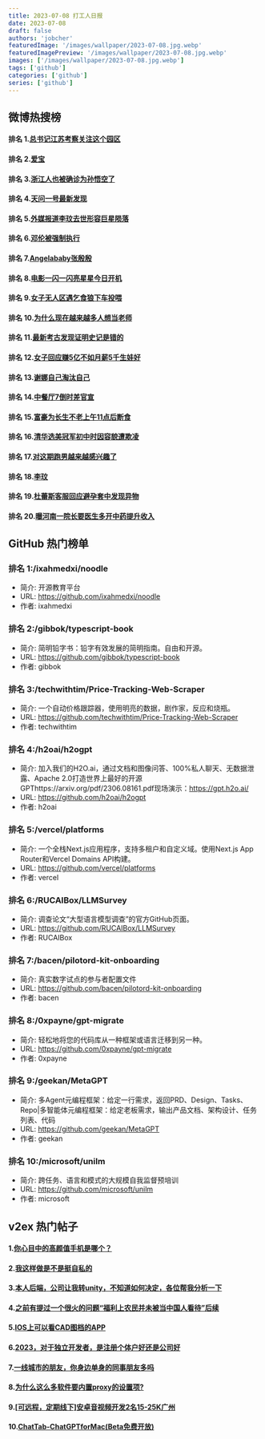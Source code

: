 ```yaml
---
title: 2023-07-08 打工人日报
date: 2023-07-08
draft: false
authors: 'jobcher'
featuredImage: '/images/wallpaper/2023-07-08.jpg.webp'
featuredImagePreview: '/images/wallpaper/2023-07-08.jpg.webp'
images: ['/images/wallpaper/2023-07-08.jpg.webp']
tags: ['github']
categories: ['github']
series: ['github']
---
```


## 微博热搜榜

#### 排名 1.[总书记江苏考察关注这个园区](https://s.weibo.com/weibo?q=总书记江苏考察关注这个园区)
#### 排名 2.[爱宝](https://s.weibo.com/weibo?q=爱宝)
#### 排名 3.[浙江人也被确诊为孙悟空了](https://s.weibo.com/weibo?q=浙江人也被确诊为孙悟空了)
#### 排名 4.[天问一号最新发现](https://s.weibo.com/weibo?q=天问一号最新发现)
#### 排名 5.[外媒报道李玟去世形容巨星陨落](https://s.weibo.com/weibo?q=外媒报道李玟去世形容巨星陨落)
#### 排名 6.[邓伦被强制执行](https://s.weibo.com/weibo?q=邓伦被强制执行)
#### 排名 7.[Angelababy张殷殷](https://s.weibo.com/weibo?q=Angelababy张殷殷)
#### 排名 8.[电影一闪一闪亮星星今日开机](https://s.weibo.com/weibo?q=电影一闪一闪亮星星今日开机)
#### 排名 9.[女子无人区遇乞食狼下车投喂](https://s.weibo.com/weibo?q=女子无人区遇乞食狼下车投喂)
#### 排名 10.[为什么现在越来越多人想当老师](https://s.weibo.com/weibo?q=为什么现在越来越多人想当老师)
#### 排名 11.[最新考古发现证明史记是错的](https://s.weibo.com/weibo?q=最新考古发现证明史记是错的)
#### 排名 12.[女子回应赚5亿不如月薪5千生娃好](https://s.weibo.com/weibo?q=女子回应赚5亿不如月薪5千生娃好)
#### 排名 13.[谢娜自己淘汰自己](https://s.weibo.com/weibo?q=谢娜自己淘汰自己)
#### 排名 14.[中餐厅7倒时差官宣](https://s.weibo.com/weibo?q=中餐厅7倒时差官宣)
#### 排名 15.[富豪为长生不老上午11点后断食](https://s.weibo.com/weibo?q=富豪为长生不老上午11点后断食)
#### 排名 16.[清华选美冠军初中时因容貌遭欺凌](https://s.weibo.com/weibo?q=清华选美冠军初中时因容貌遭欺凌)
#### 排名 17.[对这期跑男越来越感兴趣了](https://s.weibo.com/weibo?q=对这期跑男越来越感兴趣了)
#### 排名 18.[李玟](https://s.weibo.com/weibo?q=李玟)
#### 排名 19.[杜蕾斯客服回应避孕套中发现异物](https://s.weibo.com/weibo?q=杜蕾斯客服回应避孕套中发现异物)
#### 排名 20.[曝河南一院长要医生多开中药提升收入](https://s.weibo.com/weibo?q=曝河南一院长要医生多开中药提升收入)
## GitHub 热门榜单

### 排名 1:/ixahmedxi/noodle
- 简介: 开源教育平台
- URL: https://github.com/ixahmedxi/noodle
- 作者: ixahmedxi 

### 排名 2:/gibbok/typescript-book
- 简介: 简明铅字书：铅字有效发展的简明指南。自由和开源。
- URL: https://github.com/gibbok/typescript-book
- 作者: gibbok 

### 排名 3:/techwithtim/Price-Tracking-Web-Scraper
- 简介: 一个自动价格跟踪器，使用明亮的数据，剧作家，反应和烧瓶。
- URL: https://github.com/techwithtim/Price-Tracking-Web-Scraper
- 作者: techwithtim 

### 排名 4:/h2oai/h2ogpt
- 简介: 加入我们的H2O.ai，通过文档和图像问答、100%私人聊天、无数据泄露、Apache 2.0打造世界上最好的开源GPThttps://arxiv.org/pdf/2306.08161.pdf现场演示：https://gpt.h2o.ai/
- URL: https://github.com/h2oai/h2ogpt
- 作者: h2oai 

### 排名 5:/vercel/platforms
- 简介: 一个全栈Next.js应用程序，支持多租户和自定义域。使用Next.js App Router和Vercel Domains API构建。
- URL: https://github.com/vercel/platforms
- 作者: vercel 

### 排名 6:/RUCAIBox/LLMSurvey
- 简介: 调查论文“大型语言模型调查”的官方GitHub页面。
- URL: https://github.com/RUCAIBox/LLMSurvey
- 作者: RUCAIBox 

### 排名 7:/bacen/pilotord-kit-onboarding
- 简介: 真实数字试点的参与者配置文件
- URL: https://github.com/bacen/pilotord-kit-onboarding
- 作者: bacen 

### 排名 8:/0xpayne/gpt-migrate
- 简介: 轻松地将您的代码库从一种框架或语言迁移到另一种。
- URL: https://github.com/0xpayne/gpt-migrate
- 作者: 0xpayne 

### 排名 9:/geekan/MetaGPT
- 简介: 多Agent元编程框架：给定一行需求，返回PRD、Design、Tasks、Repo|多智能体元编程框架：给定老板需求，输出产品文档、架构设计、任务列表、代码
- URL: https://github.com/geekan/MetaGPT
- 作者: geekan 

### 排名 10:/microsoft/unilm
- 简介: 跨任务、语言和模式的大规模自我监督预培训
- URL: https://github.com/microsoft/unilm
- 作者: microsoft 

## v2ex 热门帖子

#### 1.[你心目中的高颜值手机是哪个？](https://www.v2ex.com/t/955034#reply13)
#### 2.[我这样做是不是挺自私的](https://www.v2ex.com/t/955033#reply6)
#### 3.[本人后端，公司让我转unity，不知道如何决定，各位帮我分析一下](https://www.v2ex.com/t/955036#reply4)
#### 4.[之前有提过一个很火的问题“福利上农民并未被当中国人看待”后续](https://www.v2ex.com/t/955029#reply3)
#### 5.[IOS上可以看CAD图档的APP](https://www.v2ex.com/t/955028#reply2)
#### 6.[2023，对于独立开发者，是注册个体户好还是公司好](https://www.v2ex.com/t/955035#reply2)
#### 7.[一线城市的朋友，你身边单身的同事朋友多吗](https://www.v2ex.com/t/955031#reply1)
#### 8.[为什么这么多软件要内置proxy的设置项?](https://www.v2ex.com/t/955038#reply1)
#### 9.[[可远程，定期线下]安卓音视频开发2名15-25K广州](https://www.v2ex.com/t/955030#reply0)
#### 10.[ChatTab-ChatGPTforMac(Beta免费开放)](https://www.v2ex.com/t/955037#reply0)
